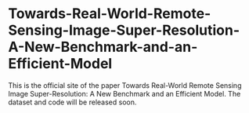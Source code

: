 # Towards-Real-World-Remote-Sensing-Image-Super-Resolution-A-New-Benchmark-and-an-Efficient-Model

This is the official site of the paper Towards Real-World Remote Sensing Image Super-Resolution: A New Benchmark and an Efficient Model. The dataset and code will be released soon.
